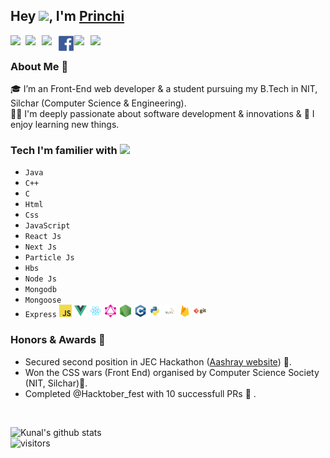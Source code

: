 ## Hey <img src="https://github.com/TheDudeThatCode/TheDudeThatCode/blob/master/Assets/Hi.gif" width="29px">, I'm [Princhi](https://prince819794.github.io/)
 
<a href="https://www.linkedin.com/in/princhi-pawan-saikia/">
  <img align="left" width="24px"src="https://raw.githubusercontent.com/peterthehan/peterthehan/master/assets/linkedin.svg"  />
</a>
<a href="mailto:saikiapp9@gmail.com">
  <img align="left" width="26px" src="https://cdn.jsdelivr.net/npm/simple-icons@v3/icons/gmail.svg" />
</a>
<a href="mailto:saikiapp9@gmail.com">
  <img align="left" width="26px" src="https://icons8.com/icons/set/gmail" />
</a>
<a href="https://www.facebook.com/prinze.xaikia.3">
  <img align="left" width="26px" src="https://github.com/devicons/devicon/blob/master/icons/facebook/facebook-original.svg" />
</a>
<a href="https://www.instagram.com/_bug_creator_/">
  <img align="left" width="26px" src="https://raw.githubusercontent.com/hussainweb/hussainweb/main/icons/instagram.png" />
</a>
<a href="https://www.linkedin.com/in/princhi-pawan-saikia/">
  <img align="left" width="26px" src="https://cdn.jsdelivr.net/npm/simple-icons@3.13.0/icons/linkedin.svg" />
</a>
 
 <br />
 
### About Me 🚀
🎓 I’m an Front-End web developer & a student pursuing my B.Tech in NIT, Silchar (Computer Science & Engineering). <br />
👨‍💻 I'm deeply passionate about software development & innovations & 📕 I enjoy learning new things.
 <br /> 
 
 ### Tech I'm familier with <img src="https://github.com/TheDudeThatCode/TheDudeThatCode/blob/master/Assets/powerup.gif" width="22px">
 
 -  `Java`
 -  `C++`
 -  `C`
  -  `Html`
  -  `Css`
  -  `JavaScript`
  -  `React Js`
  -  `Next Js`
  -  `Particle Js`
  -  `Hbs`
  -  `Node Js`
  -  `Mongodb`
  -  `Mongoose`
  -  `Express`
  <code><img height="20" src="https://raw.githubusercontent.com/github/explore/80688e429a7d4ef2fca1e82350fe8e3517d3494d/topics/javascript/javascript.png"></code>
<code><img height="20" src="https://raw.githubusercontent.com/github/explore/80688e429a7d4ef2fca1e82350fe8e3517d3494d/topics/vue/vue.png"></code>
<code><img height="20" src="https://raw.githubusercontent.com/github/explore/80688e429a7d4ef2fca1e82350fe8e3517d3494d/topics/react/react.png"></code>
<code><img height="20" src="https://raw.githubusercontent.com/github/explore/5c058a388828bb5fde0bcafd4bc867b5bb3f26f3/topics/graphql/graphql.png"></code>
<code><img height="20" src="https://raw.githubusercontent.com/github/explore/80688e429a7d4ef2fca1e82350fe8e3517d3494d/topics/nodejs/nodejs.png"></code>
<code><img height="20" src="https://raw.githubusercontent.com/github/explore/80688e429a7d4ef2fca1e82350fe8e3517d3494d/topics/cpp/cpp.png"></code>
<code><img height="20" src="https://raw.githubusercontent.com/github/explore/80688e429a7d4ef2fca1e82350fe8e3517d3494d/topics/python/python.png"></code>
<code><img height="20" src="https://raw.githubusercontent.com/github/explore/80688e429a7d4ef2fca1e82350fe8e3517d3494d/topics/mysql/mysql.png"></code>
<code><img height="20" src="https://raw.githubusercontent.com/github/explore/80688e429a7d4ef2fca1e82350fe8e3517d3494d/topics/firebase/firebase.png"></code>
<code><img height="20" src="https://raw.githubusercontent.com/github/explore/80688e429a7d4ef2fca1e82350fe8e3517d3494d/topics/git/git.png"></code>

 
### Honors & Awards 🏅

* Secured second position in JEC Hackathon ([Aashray website](https://aashroyuc.netlify.app/)) :star2:.
* Won the CSS wars (Front End) organised by Computer Science Society (NIT, Silchar):dizzy:.
* Completed @Hacktober_fest with 10 successfull PRs 🤠 .
 <br/>
 
![Kunal's github stats](https://github-readme-stats.vercel.app/api?username=Prince819794&show_icons=true&hide_border=true)
<br />
![visitors](https://visitor-badge.laobi.icu/badge?page_id=Prince819794.Prince819794)
